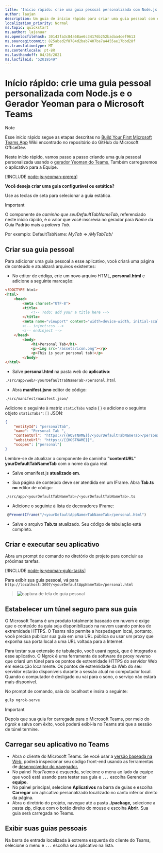 ```yaml
---
title: 'Início rápido: crie uma guia pessoal personalizada com Node.js e o Gerador Yeoman para o Microsoft Teams'
author: laujan
description: Um guia de início rápido para criar uma guia pessoal com o Gerador Yeoman para o Microsoft Teams.
localization_priority: Normal
ms.topic: quickstart
ms.author: lajanuar
ms.openlocfilehash: 30143fa3c84a68ae6c34176b252badaa4cef9613
ms.sourcegitcommit: 825abed2f8784d2bab7407ba7a4455ae17bbd28f
ms.translationtype: MT
ms.contentlocale: pt-BR
ms.lasthandoff: 04/26/2021
ms.locfileid: "52019549"
---
```

# <a name="quickstart-create-a-custom-personal-tab-with-nodejs-and-the-yeoman-generator-for-microsoft-teams"></a>Início rápido: crie uma guia pessoal personalizada com Node.js e o Gerador Yeoman para o Microsoft Teams

>[!NOTE]
>Esse início rápido segue as etapas descritas no [Build Your First Microsoft Teams App](https://github.com/OfficeDev/generator-teams/wiki/Build-Your-First-Microsoft-Teams-App) Wiki encontrado no repositório do GitHub do Microsoft OfficeDev.

Neste início rápido, vamos passo a passo criando uma guia pessoal personalizada usando o [gerador Yeoman do Teams.](https://github.com/OfficeDev/generator-teams/wiki/Build-Your-First-Microsoft-Teams-App) Também carregaremos o aplicativo para a Equipe.

[!INCLUDE [node-js-yeoman-prereq](~/includes/tabs/node-js-yeoman-prereq.md)]

**Você deseja criar uma guia configurável ou estática?**

Use as teclas de seta para selecionar a guia estática.

>[!IMPORTANT]
>O componente de *caminho que seuDefaultTabNameTab*, referenciado neste início rápido, é o valor que você inscrevia no gerador para *Nome* da Guia Padrão mais a *palavra Tab*.
>
>Por exemplo: DefaultTabName: *MyTab*  =>  */MyTabTab/*

## <a name="create-your-personal-tab"></a>Criar sua guia pessoal

Para adicionar uma guia pessoal a esse aplicativo, você criará uma página de conteúdo e atualizará arquivos existentes:

- No editor de código, crie um novo arquivo HTML, **personal.html** e adicione a seguinte marcação:

```html
<!DOCTYPE html>
<html>
    <head>
        <meta charset="UTF-8">
        <title>
            <!-- Todo: add your a title here -->
        </title>
        <meta name="viewport" content="width=device-width, initial-scale=1.0">
        <!-- inject:css -->
        <!-- endinject -->
    </head>
        <body>
            <h1>Personal Tab</h1>
            <p><img src="/assets/icon.png"></p>
            <p>This is your personal tab!</p>
        </body>
</html>
```

- Salve **personal.html** na pasta web do **aplicativo:**

```bash
./src/app/web/<yourDefaultTabNameTab>/personal.html
```

- Abra **manifest.jsno** editor de código:

```bash
./src/manifest/manifest.json/
```

Adicione o seguinte à matriz `staticTabs` vazia ( ) e adicione o seguinte objeto `staticTabs":[]` JSON:

```json
{
    "entityId": "personalTab",
    "name": "Personal Tab ",
    "contentUrl": "https://{{HOSTNAME}}/<yourDefaultTabNameTab>/personal.html",
    "websiteUrl": "https://{{HOSTNAME}}",
    "scopes": ["personal"]
}

```

Lembre-se de atualizar o componente de caminho **"contentURL"** **yourDefaultTabNameTab** com o nome da guia real.

- Salve omanifest.js **atualizado em**.

- Sua página de conteúdo deve ser atendida em um IFrame. Abra **Tab.ts no** editor de código:

 ```bash
./src/app/<yourDefaultTabNameTab>/<yourDefaultTabNameTab>.ts
```

- Adicione o seguinte à lista de decoradores IFrame:

```typescript
 @PreventIframe("/<yourDefaultAppName>TabNameTab>/personal.html")
```

- Salve o arquivo **Tab.ts** atualizado. Seu código de tabulação está completo.

## <a name="build-and-run-your-application"></a>Criar e executar seu aplicativo

Abra um prompt de comando no diretório do projeto para concluir as próximas tarefas.

[!INCLUDE [node-js-yeoman-gulp-tasks](~/includes/tabs/node-js-yeoman-gulp-tasks.md)]

Para exibir sua guia pessoal, vá para `http://localhost:3007/<yourDefaultAppNameTab>/personal.html`

>![captura de tela de guia pessoal](/microsoftteams/platform/assets/images/tab-images/personalTab.PNG)

## <a name="establish-a-secure-tunnel-to-your-tab"></a>Estabelecer um túnel seguro para sua guia

O Microsoft Teams é um produto totalmente baseado em nuvem e exige que o conteúdo da guia seja disponibilizado na nuvem usando pontos de extremidade HTTPS. O Teams não permite a hospedagem local, portanto, você precisa publicar sua guia em uma URL pública ou usar um proxy que exponha sua porta local a uma URL voltada para a Internet.

Para testar sua extensão de tabulação, você usará [ngrok](https://ngrok.com/docs), que é integrado a esse aplicativo. O Ngrok é uma ferramenta de software de proxy reverso que criará um túnel para os pontos de extremidade HTTPS do servidor Web em execução localmente. Os pontos de extremidade da Web do seu servidor estarão disponíveis durante a sessão atual no computador local. Quando o computador é desligado ou vai para o sono, o serviço não estará mais disponível.

No prompt de comando, saia do localhost e insira o seguinte:

```bash
gulp ngrok-serve
```

> [!IMPORTANT]
> Depois que sua guia for carregada para o Microsoft Teams, por meio do *ngrok* e salva com êxito, você poderá exibi-la no Teams até que a sessão de túnel termine.

## <a name="upload-your-application-to-teams"></a>Carregar seu aplicativo no Teams

- Abra o cliente do Microsoft Teams. Se você usar a [versão baseada na Web,](https://teams.microsoft.com) poderá inspecionar seu código front-end usando as ferramentas de [desenvolvedor do navegador.](~/tabs/how-to/developer-tools.md)
- No painel *YourTeams* à esquerda, selecione o menu ao lado da equipe que você está usando para testar sua guia e `...` escolha Gerenciar **equipe**.
- No painel principal, selecione **Aplicativos** na barra de guias e escolha **Carregar** um aplicativo personalizado localizado no canto inferior direito da página.
- Abra o diretório do projeto, navegue até a pasta **./package,** selecione a pasta zip, clique com o botão direito do mouse e escolha **Abrir**. Sua guia será carregada no Teams.

## <a name="view-your-personal-tabs"></a>Exibir suas guias pessoais

Na barra de entrada localizada à extrema esquerda do cliente do Teams, selecione o menu e `...` escolha seu aplicativo na lista.
